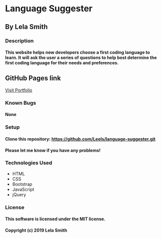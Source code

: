 # Language Suggester
## By Lela Smith

### Description
#### This website helps new developers choose a first coding language to learn. It will ask the user a series of questions to help best determine the first coding language for their needs and preferences. 

## GitHub Pages link

  [Visit Portfolio](http://leels.github.io/language-suggester/)

### Known Bugs
#### None

### Setup
#### Clone this repository: https://github.com/Leels/language-suggester.git

#### Please let me know if you have any problems!

### Technologies Used
* HTML
* CSS
* Bootstrap
* JavaScript
* jQuery

### License
#### This software is licensed under the MIT license.

#### Copyright (c) 2019 Lela Smith
